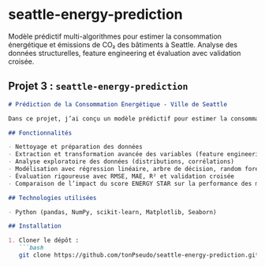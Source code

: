 # seattle-energy-prediction
Modèle prédictif multi-algorithmes pour estimer la consommation énergétique et émissions de CO₂ des bâtiments à Seattle. Analyse des données structurelles, feature engineering et évaluation avec validation croisée.

## Projet 3 : `seattle-energy-prediction`

```markdown
# Prédiction de la Consommation Énergétique - Ville de Seattle

Dans ce projet, j’ai conçu un modèle prédictif pour estimer la consommation énergétique et les émissions de CO₂ des bâtiments non résidentiels de la ville de Seattle. À partir de données structurelles (surface, usage, année de construction, types d’énergie), j’ai réalisé un nettoyage, un feature engineering poussé, et testé plusieurs algorithmes de régression pour optimiser la prédiction.

## Fonctionnalités

- Nettoyage et préparation des données
- Extraction et transformation avancée des variables (feature engineering)
- Analyse exploratoire des données (distributions, corrélations)
- Modélisation avec régression linéaire, arbre de décision, random forest et gradient boosting
- Évaluation rigoureuse avec RMSE, MAE, R² et validation croisée
- Comparaison de l’impact du score ENERGY STAR sur la performance des modèles

## Technologies utilisées

- Python (pandas, NumPy, scikit-learn, Matplotlib, Seaborn)

## Installation

1. Cloner le dépôt :
   ```bash
   git clone https://github.com/tonPseudo/seattle-energy-prediction.git
